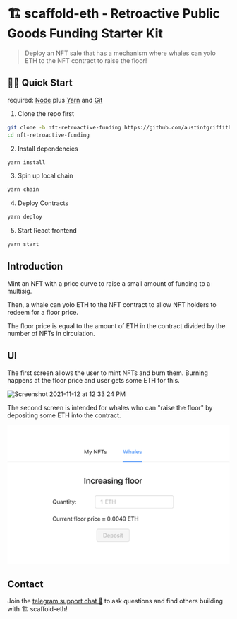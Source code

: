 # 🏗 scaffold-eth - Retroactive Public Goods Funding Starter Kit

> Deploy an NFT sale that has a mechanism where whales can yolo ETH to the NFT contract to raise the floor!

## 🏃‍♀️ Quick Start

required: [Node](https://nodejs.org/dist/latest-v12.x/) plus [Yarn](https://classic.yarnpkg.com/en/docs/install/) and [Git](https://git-scm.com/downloads)


1. Clone the repo first
```sh
git clone -b nft-retroactive-funding https://github.com/austintgriffith/scaffold-eth.git nft-retroactive-funding
cd nft-retroactive-funding
```

2. Install dependencies
```bash
yarn install
```

3. Spin up local chain
```sh
yarn chain
```

4. Deploy Contracts
```sh
yarn deploy
```

5. Start React frontend
```bash
yarn start
```

## Introduction

Mint an NFT with a price curve to raise a small amount of funding to a multisig. 

Then, a whale can yolo ETH to the NFT contract to allow NFT holders to redeem for a floor price.

The floor price is equal to the amount of ETH in the contract divided by the number of NFTs in circulation.

## UI

The first screen allows the user to mint NFTs and burn them. Burning happens at the floor price and user gets some ETH for this.

<img width="472" alt="Screenshot 2021-11-12 at 12 33 24 PM" src="https://user-images.githubusercontent.com/26670962/141425060-5d423763-c509-497a-972b-e409b2040c8b.png">

The second screen is intended for whales who can "raise the floor" by depositing some ETH into the contract.

![](./assets/floor.png)

## Contact

Join the [telegram support chat 💬](https://t.me/joinchat/KByvmRe5wkR-8F_zz6AjpA) to ask questions and find others building with 🏗 scaffold-eth!


